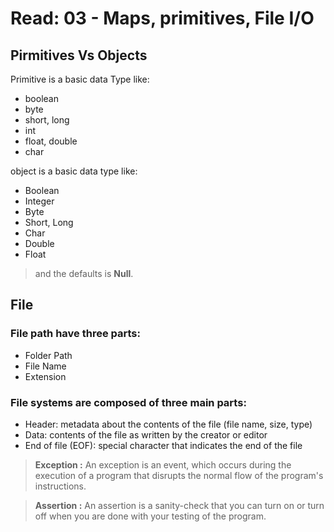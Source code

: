 # Read: 03 - Maps, primitives, File I/O

## Pirmitives Vs Objects

Primitive is a basic data Type like:
* boolean
* byte
* short, long
* int
* float, double
* char 

object is a basic data type like:

* Boolean
* Integer
* Byte
* Short, Long
* Char
* Double
* Float

>and the defaults is **Null**.

## File

### File path have three parts:

- Folder Path
- File Name
- Extension

### File systems are composed of three main parts:

- Header: metadata about the contents of the file (file name, size, type)
- Data: contents of the file as written by the creator or editor
- End of file (EOF): special character that indicates the end of the file

>**Exception :** An exception is an event, which occurs during the execution of a program that disrupts the normal flow of the program's instructions.

>**Assertion :** An assertion is a sanity-check that you can turn on or turn off when you are done with your testing of the program.